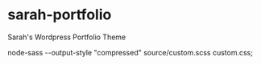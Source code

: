 # sarah-portfolio
Sarah's Wordpress Portfolio Theme

node-sass --output-style "compressed" source/custom.scss custom.css;